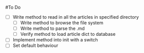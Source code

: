 #To Do
- [ ] Write method to read in all the articles in specified directory
    - [ ] Write method to browse the file system
    - [ ] Write method to parse the .md 
    - [ ] Verify method to load article dict to database
- [ ] Implement method into init with a switch
- [ ] Set default behaviour